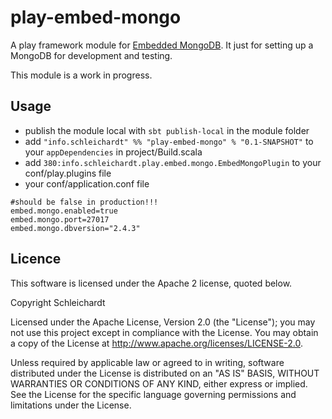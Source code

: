 play-embed-mongo
=================

A play framework module for [Embedded MongoDB](https://github.com/flapdoodle-oss/embedmongo.flapdoodle.de).
It just for setting up a MongoDB for development and testing.

This module is a work in progress.

## Usage
* publish the module local with `sbt publish-local` in the module folder
* add `"info.schleichardt" %% "play-embed-mongo" % "0.1-SNAPSHOT"` to your `appDependencies` in project/Build.scala
* add `380:info.schleichardt.play.embed.mongo.EmbedMongoPlugin` to your conf/play.plugins file
* your conf/application.conf file

```
#should be false in production!!!
embed.mongo.enabled=true
embed.mongo.port=27017
embed.mongo.dbversion="2.4.3"
```

## Licence
This software is licensed under the Apache 2 license, quoted below.

Copyright Schleichardt

Licensed under the Apache License, Version 2.0 (the "License"); you may not use this project except in compliance with the License. You may obtain a copy of the License at http://www.apache.org/licenses/LICENSE-2.0.

Unless required by applicable law or agreed to in writing, software distributed under the License is distributed on an "AS IS" BASIS, WITHOUT WARRANTIES OR CONDITIONS OF ANY KIND, either express or implied. See the License for the specific language governing permissions and limitations under the License.

